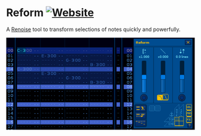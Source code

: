# Reform [![Website]][lt_website]

A [Renoise](https://www.renoise.com/products/renoise) tool to transform selections of notes quickly and powerfully.

<!---------------->

[Website]: https://custom-icon-badges.demolab.com/badge/Official_Website-0087ff?style=for-the-badge&logoColor=white&logo=globe
[lt_website]: https://aqu.surf/reform

![Reform Demo](Artwork/reform-demo.apng)
